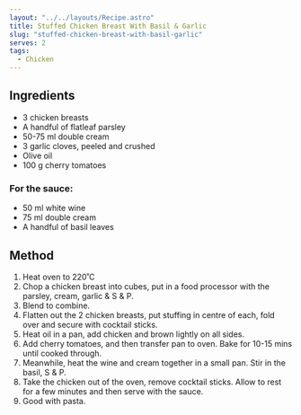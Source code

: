 ```yaml
---
layout: "../../layouts/Recipe.astro"
title: Stuffed Chicken Breast With Basil & Garlic
slug: "stuffed-chicken-breast-with-basil-garlic"
serves: 2
tags:
  - Chicken
---
```


## Ingredients

- 3 chicken breasts
- A handful of flatleaf parsley
- 50-75 ml double cream
- 3 garlic cloves, peeled and crushed
- Olive oil
- 100 g cherry tomatoes

### For the sauce:

- 50 ml white wine
- 75 ml double cream
- A handful of basil leaves

## Method

1. Heat oven to 220˚C
1. Chop a chicken breast into cubes, put in a food processor with the parsley, cream, garlic & S & P.
1. Blend to combine.
1. Flatten out the 2 chicken breasts, put stuffing in centre of each, fold over and secure with cocktail sticks.
1. Heat oil in a pan, add chicken and brown lightly on all sides.
1. Add cherry tomatoes, and then transfer pan to oven. Bake for 10-15 mins until cooked through.
1. Meanwhile, heat the wine and cream together in a small pan. Stir in the basil, S & P.
1. Take the chicken out of the oven, remove cocktail sticks. Allow to rest for a few minutes and then serve with the sauce.
1. Good with pasta.